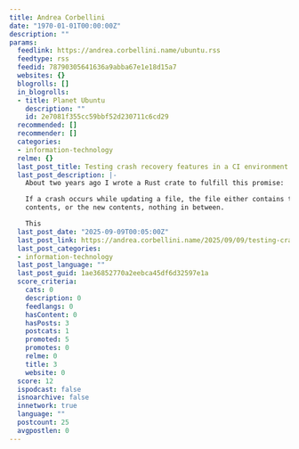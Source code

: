 ```yaml
---
title: Andrea Corbellini
date: "1970-01-01T00:00:00Z"
description: ""
params:
  feedlink: https://andrea.corbellini.name/ubuntu.rss
  feedtype: rss
  feedid: 78790305641636a9abba67e1e18d15a7
  websites: {}
  blogrolls: []
  in_blogrolls:
  - title: Planet Ubuntu
    description: ""
    id: 2e7081f355cc59bbf52d230711c6cd29
  recommended: []
  recommender: []
  categories:
  - information-technology
  relme: {}
  last_post_title: Testing crash recovery features in a CI environment
  last_post_description: |-
    About two years ago I wrote a Rust crate to fulfill this promise:

    If a crash occurs while updating a file, the file either contains the old
    contents, or the new contents, nothing in between.

    This
  last_post_date: "2025-09-09T00:05:00Z"
  last_post_link: https://andrea.corbellini.name/2025/09/09/testing-crash-recovery-features-in-ci/
  last_post_categories:
  - information-technology
  last_post_language: ""
  last_post_guid: 1ae36852770a2eebca45df6d32597e1a
  score_criteria:
    cats: 0
    description: 0
    feedlangs: 0
    hasContent: 0
    hasPosts: 3
    postcats: 1
    promoted: 5
    promotes: 0
    relme: 0
    title: 3
    website: 0
  score: 12
  ispodcast: false
  isnoarchive: false
  innetwork: true
  language: ""
  postcount: 25
  avgpostlen: 0
---
```

